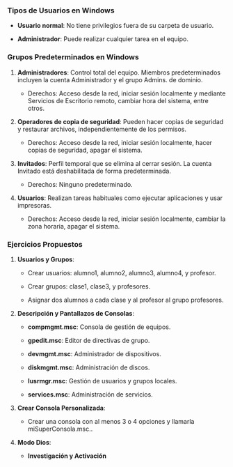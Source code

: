 ### Tipos de Usuarios en Windows

- **Usuario normal**: No tiene privilegios fuera de su carpeta de usuario.
    
- **Administrador**: Puede realizar cualquier tarea en el equipo.
    

### Grupos Predeterminados en Windows

1. **Administradores**: Control total del equipo. Miembros predeterminados incluyen la cuenta Administrador y el grupo Admins. de dominio.
    
    - Derechos: Acceso desde la red, iniciar sesión localmente y mediante Servicios de Escritorio remoto, cambiar hora del sistema, entre otros.
        
2. **Operadores de copia de seguridad**: Pueden hacer copias de seguridad y restaurar archivos, independientemente de los permisos.
    
    - Derechos: Acceso desde la red, iniciar sesión localmente, hacer copias de seguridad, apagar el sistema.
        
3. **Invitados**: Perfil temporal que se elimina al cerrar sesión. La cuenta Invitado está deshabilitada de forma predeterminada.
    
    - Derechos: Ninguno predeterminado.
        
4. **Usuarios**: Realizan tareas habituales como ejecutar aplicaciones y usar impresoras.
    
    - Derechos: Acceso desde la red, iniciar sesión localmente, cambiar la zona horaria, apagar el sistema.
        

### Ejercicios Propuestos

1. **Usuarios y Grupos**:
    
    - Crear usuarios: alumno1, alumno2, alumno3, alumno4, y profesor.
        
    - Crear grupos: clase1, clase3, y profesores.
        
    - Asignar dos alumnos a cada clase y al profesor al grupo profesores.
        
2. **Descripción y Pantallazos de Consolas**:
    
    - **compmgmt.msc**: Consola de gestión de equipos.
        
    - **gpedit.msc**: Editor de directivas de grupo.
        
    - **devmgmt.msc**: Administrador de dispositivos.
        
    - **diskmgmt.msc**: Administración de discos.
        
    - **lusrmgr.msc**: Gestión de usuarios y grupos locales.
        
    - **services.msc**: Administración de servicios.
        
3. **Crear Consola Personalizada**:
    
    - Crear una consola con al menos 3 o 4 opciones y llamarla miSuperConsola.msc..
        
4. **Modo Dios**:
    
    - **Investigación y Activación**